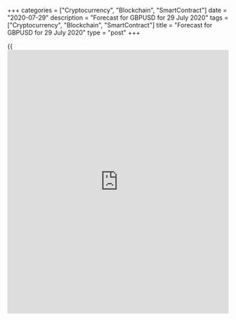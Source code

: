 +++
categories = ["Cryptocurrency", "Blockchain", "SmartContract"]
date = "2020-07-29"
description = "Forecast for GBPUSD for 29 July 2020"
tags = ["Cryptocurrency", "Blockchain", "SmartContract"]
title = "Forecast for GBPUSD for 29 July 2020"
type = "post"
+++

{{<iframe id="large-banner" src="https://www.bounty.group/#slide=21.0" width="100%" height="600" scrolling="no" style="border: 0px solid rgb(216, 221, 230); border-radius: 3px;">}}

July 29, 2020

July 29, 2020

Forecast for GBP/USD: Pound caught enemies in a lieDmitri Demidenko

## Fundamental forecast for pound for today

### GBP/USD bulls have been told that the British economy is bad and the
Brexit negotiations are deadlocked

Markets tend to fall when Euphoria gives way to Disappointment and rise
when the future turns out to be not as bleak as they are being told. A
notable example is the British Pound, which soared to its highest level
since early March against the US dollar and strengthened against the
euro, although it did not have such a powerful trump card as the EU's
approval of the Franco-German proposal for a fiscal stimulus. The
explanation for this may be found in the fact that there are too many
bears in the market: speculators were building up net-short positions in
sterling in the week of July 21 but hung the white flag as soon as they
smelled something fishy.

In the middle of July, the pound was the most paradoxical currency in
Forex. Brexit negotiations stalled, modest 1.8% GDP growth in May
indicated a slow recovery in Great Britain forcing the BoE hawks into a
corner, exacerbated the risks of repo rates falling below zero, and
pushed the U.K. bond yields to historic lows.

### Derivatives market forecasts for the repo rate

![LiteForex: Forecast for GBPUSD for 29 July 2020][1]

 _Source: Wall Street Journal._

### U.K. bond yields dynamics

 _![LiteForex: Forecast for GBPUSD for 29 July 2020][2]_

_Source: Wall Street Journal._

External factors, such as the [S&P 500][3] rally and the weakness of the
US dollar, were perceived as the main drivers of the [GBP/USD][4] rally,
but at the end of July everything turned upside down. Retail sales
growth of 13.9% MoM and the best dynamics of the U.K. Composite
Purchasing Managers' Index (PMI) since 2015 have given rise to rumours
that the idea of ​​a V-shaped GDP recovery has been buried in vain.
Investors have been misled, and it seems, not only in the economy.

The tabloids argued that negotiations between London and Brussels were
deadlocked but could the question be raised that way if progress in the
areas of European Court of Justice supremacy and government subsidies
was evident? The EU has backed down from tough demands, and Britain only
needs to step forward to strike a deal. According to Reuters insider,
Michel Barnier said during a closed meeting with national envoys that a
new agreement with the U.K. is possible. Not only does Brussels need it,
but London as well, no matter how much the latter speaks about the
advantages of individual trade agreements with individual states. In
fact, Bloomberg research argues that the benefits of maintaining access
to the single market will be preferable to working on WTO [terms](https://www.fintechee.com/terms/).

### Preferences of trade agreements

![LiteForex: Forecast for GBPUSD for 29 July 2020][5]

 _Source: Bloomberg._

Thus, the picture is gradually becoming clear: the state of the British
economy is not as bad as it is believed, the Bank of England is unlikely
to drop the repo rate below zero, and the interest in the deal of both
the EU and the U.K. allows us to maintain faith in its conclusion, in
early October if not in September. The pound has its own trump cards,
which, coupled with the weakness of the US dollar, allow us to count on
the continuation of the [GBP/USD][4] rally in the direction of 1.33 and
1.36 in 6 and 12 months. The main strategy is to buy the GBP/USD on
pullbacks, the main risks of the strategy are the deterioration of the
epidemiological situation in Europe and the inconclusive Brexit.

* * *

P.S. Did you like my article? Share it in social networks: it will be
the best “thank you" :)

Ask me questions and comment below. I’ll be glad to answer your
questions and give necessary explanations.

 **Useful links:**

  * I recommend trying to trade with a reliable broker [here][6]. The system allows you to trade by yourself or copy successful traders from all across the globe.
  * Use my promo-code BLOG for getting deposit bonus 50% on LiteForex platform. Just enter this code in the appropriate field while [depositing][7] your trading account.
  * Telegram channel with high-quality analytics, Forex reviews, training articles, and other useful things for traders <t.me/liteforex>

## Price chart of GBPUSD in real time mode

![Forecast for GBP/USD: Pound caught enemies in a lie][8]

The content of this article reflects the author’s opinion and does not
necessarily reflect the official position of LiteForex. The material
published on this page is provided for informational purposes only and
should not be considered as the provision of investment advice for the
purposes of Directive 2004/39/EC.

Rate this article:

{{value}}

( {{count}} {{title}} )

   1. cdn.liteforex.com/cache/uploads/blog_post/fundamental_analysis/repo-rate-uk-29-07-20.jpg?w=30&s=11f6692b5d34c119e8a20dd167d57e50
   2. cdn.liteforex.com/cache/uploads/blog_post/fundamental_analysis/bonds-uk-29-07-20.jpg?w=30&s=3f507bc234fe5ca907fd8fa3855c7c6d
   3. my.liteforex.com/trading/chart?symbol=SPX
   4. my.liteforex.com/trading/chart?symbol=GBPUSD
   5. cdn.liteforex.com/cache/uploads/blog_post/fundamental_analysis/brexit-29-07-20.jpg?w=30&s=f23379e5afd83a2a7cbee501d27cb46c
   6. my.liteforex.com/?category=analysts-opinions&slug=forecast-for-gbpusd-pound-caught-enemies-in-a-lie&openPopup=%2Fregistration%2Fpopup&utm_source=blog&utm_medium=article&utm_campaign=bonus
   7. my.liteforex.com/deposit/?category=analysts-opinions&slug=forecast-for-gbpusd-pound-caught-enemies-in-a-lie&promo_code=BLOG&utm_source=blog&utm_medium=article&utm_campaign=bonus
   8. cdn.liteforex.com/cache/uploads/blog_post/fundamental_analysis/liteforex-blog-gbpusd-29-07-20.jpg?q=75&w=1000&s=1d2409792fb9aae0c0368ff0727b2fb5